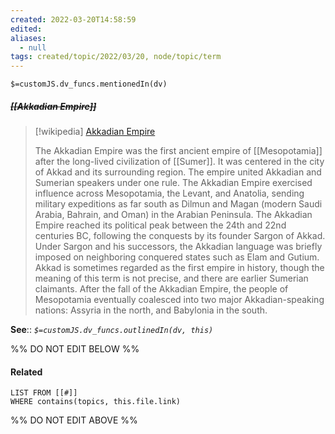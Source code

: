 ```yaml
---
created: 2022-03-20T14:58:59 
edited: 
aliases:
  - null
tags: created/topic/2022/03/20, node/topic/term
---
```

`$=customJS.dv_funcs.mentionedIn(dv)`

##### <s class="topic-title">[[Akkadian Empire]]</s>

> [!wikipedia] [Akkadian Empire](https://en.wikipedia.org/wiki/Akkadian%20Empire)
> 
> The Akkadian Empire was the first ancient empire of [[Mesopotamia]] after the long-lived civilization of [[Sumer]]. It was centered in the city of Akkad and its surrounding region. The empire united Akkadian and Sumerian speakers under one rule. The Akkadian Empire exercised influence across Mesopotamia, the Levant, and Anatolia, sending military expeditions as far south as Dilmun and Magan (modern Saudi Arabia, Bahrain, and Oman) in the Arabian Peninsula. The Akkadian Empire reached its political peak between the 24th and 22nd centuries BC, following the conquests by its founder Sargon of Akkad. Under Sargon and his successors, the Akkadian language was briefly imposed on neighboring conquered states such as Elam and Gutium. Akkad is sometimes regarded as the first empire in history, though the meaning of this term is not precise, and there are earlier Sumerian claimants. After the fall of the Akkadian Empire, the people of Mesopotamia eventually coalesced into two major Akkadian-speaking nations: Assyria in the north, and Babylonia in the south.
>

**See**::
*`$=customJS.dv_funcs.outlinedIn(dv, this)`*

%% DO NOT EDIT BELOW %%

#### Related 

```dataview
LIST FROM [[#]]
WHERE contains(topics, this.file.link)
```
%% DO NOT EDIT ABOVE %%
